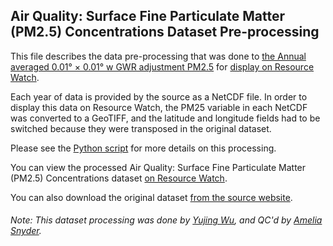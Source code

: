 ## Air Quality: Surface Fine Particulate Matter (PM2.5) Concentrations Dataset Pre-processing
This file describes the data pre-processing that was done to [the Annual averaged 0.01° × 0.01° w GWR adjustment PM2.5](http://fizz.phys.dal.ca/~atmos/martin/?page_id=140) for [display on Resource Watch](https://resourcewatch.org/data/explore/31289042-1e02-4b43-9c7f-ef23a98fa3c7).

Each year of data is provided by the source as a NetCDF file. In order to display this data on Resource Watch, the PM25 variable in each NetCDF was converted to a GeoTIFF, and the latitude and longitude fields had to be switched because they were transposed in the original dataset.

Please see the [Python script](https://github.com/resource-watch/data-pre-processing/blob/master/cit_031_rw1_air_quality_PM25_concentration/cit_031_rw1_air_quality_PM25_concentration_processing.py) for more details on this processing.

You can view the processed Air Quality: Surface Fine Particulate Matter (PM2.5) Concentrations dataset [on Resource Watch](https://resourcewatch.org/data/explore/31289042-1e02-4b43-9c7f-ef23a98fa3c7).

You can also download the original dataset [from the source website](http://fizz.phys.dal.ca/~atmos/martin/?page_id=140).

###### Note: This dataset processing was done by [Yujing Wu](https://www.wri.org/profile/yujing-wu), and QC'd by [Amelia Snyder](https://www.wri.org/profile/amelia-snyder).
